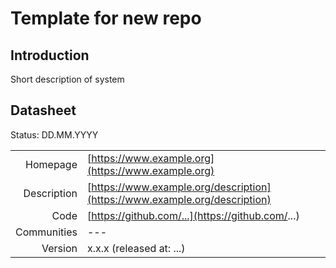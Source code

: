 # Template for new repo

## Introduction
Short description of system

## Datasheet

Status: DD.MM.YYYY

|              |                                                                             |
| ------------:| :-------------------------------------------------------------------------- |
| Homepage     | [https://www.example.org](https://www.example.org)                          | 
| Description  | [https://www.example.org/description](https://www.example.org/description)  | 
| Code         | [https://github.com/...](https://github.com/...)                            | 
| Communities  | ---                                                                         |
| Version      | x.x.x (released at: ...)                                                    |

